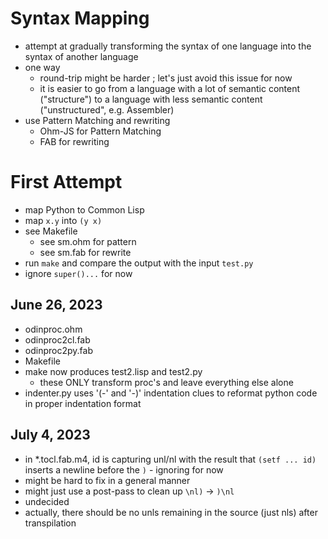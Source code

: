# Syntax Mapping
- attempt at gradually transforming the syntax of one language into the syntax of another language
- one way 
  - round-trip might be harder ; let's just avoid this issue for now
  - it is easier to go from a language with a lot of semantic content ("structure") to a language with less semantic content ("unstructured", e.g. Assembler)
- use Pattern Matching and rewriting
  - Ohm-JS for Pattern Matching
  - FAB for rewriting
  
# First Attempt
- map Python to Common Lisp
- map `x.y` into `(y x)`
- see Makefile
  - see sm.ohm for pattern
  - see sm.fab for rewrite
- run `make` and compare the output with the input `test.py`
- ignore `super()...` for now

## June 26, 2023
- odinproc.ohm
- odinproc2cl.fab
- odinproc2py.fab
- Makefile
- make now produces test2.lisp and test2.py 
  - these ONLY transform proc's and leave everything else alone
- indenter.py uses '(-' and '-)' indentation clues to reformat python code in proper indentation format

## July 4, 2023
- in *.tocl.fab.m4, id is capturing unl/nl with the result that `(setf ... id)` inserts a newline before the `)` - ignoring for now
- might be hard to fix in a general manner
- might just use a post-pass to clean up `\nl)` -> `)\nl`
- undecided
- actually, there should be no unls remaining in the source (just nls) after transpilation

